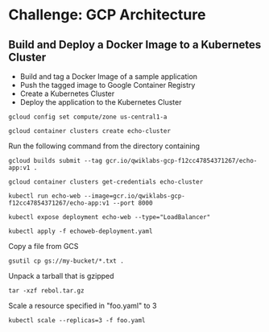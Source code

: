 # Challenge: GCP Architecture

## Build and Deploy a Docker Image to a Kubernetes Cluster
- Build and tag a Docker Image of a sample application
- Push the tagged image to Google Container Registry
- Create a Kubernetes Cluster
- Deploy the application to the Kubernetes Cluster


```
gcloud config set compute/zone us-central1-a
```

```
gcloud container clusters create echo-cluster
```

Run the following command from the directory containing
```
gcloud builds submit --tag gcr.io/qwiklabs-gcp-f12cc47854371267/echo-app:v1 .
```

```
gcloud container clusters get-credentials echo-cluster
```

```
kubectl run echo-web --image=gcr.io/qwiklabs-gcp-f12cc47854371267/echo-app:v1 --port 8000
```

```
kubectl expose deployment echo-web --type="LoadBalancer"
```

```
kubectl apply -f echoweb-deployment.yaml
```

Copy a file from GCS
```
gsutil cp gs://my-bucket/*.txt .
```

Unpack a tarball that is gzipped
```
tar -xzf rebol.tar.gz
```

Scale a resource specified in "foo.yaml" to 3
```
kubectl scale --replicas=3 -f foo.yaml
```